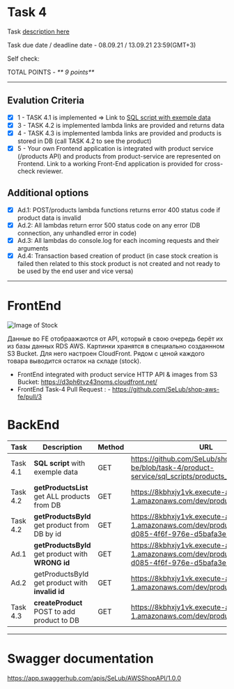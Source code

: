 # __Task 4__

Task [description here](https://github.com/EPAM-JS-Competency-center/cloud-development-course-initial/blob/main/task4-integration-with-database/task.md)

Task due date / deadline date - 08.09.21 / 13.09.21 23:59(GMT+3)

Self check:
 
 TOTAL POINTS - _** 9 points**_
 
-----------
## __Evalution Criteria__

- [x] 1 - TASK 4.1 is implemented => Link to [SQL script with exemple data](https://github.com/SeLub/shop-aws-be/blob/task-4/product-service/sql_scripts/products_and_stocks.sql)
- [x] 3 - TASK 4.2 is implemented lambda links are provided and returns data
- [x] 4 - TASK 4.3 is implemented lambda links are provided and products is stored in DB (call TASK 4.2 to see the product)
- [x] 5 - Your own Frontend application is integrated with product service (/products API) and products from product-service are represented on Frontend. Link to a working Front-End application is provided for cross-check reviewer.

## __Additional options__

- [x] Ad.1: POST/products lambda functions returns error 400 status code if product data is invalid
- [x] Ad.2: All lambdas return error 500 status code on any error (DB connection, any unhandled error in code)
- [x] Ad.3: All lambdas do console.log for each incoming requests and their arguments
- [x] Ad.4: Transaction based creation of product (in case stock creation is failed then related to this stock product is not created and not ready to be used by the end user and vice versa)
------------
# __FrontEnd__

![Image of Stock](stock_count.png)

Данные во FE отобраажаются от API, который в свою очередь берёт их из базы данных RDS AWS.
Картинки хранятся в специально созданнном S3 Bucket. Для него настроен CloudFront.
Рядом с ценой каждого товара выводится остаток на складе (stock).


* FrontEnd integrated with product service HTTP API & images from S3 Bucket: https://d3ph6tvz43noms.cloudfront.net/ 
* FrontEnd Task-4 Pull Request : - https://github.com/SeLub/shop-aws-fe/pull/3

# __BackEnd__

Task   | Description | Method | URL 
-------|-------------|--------|-----
Task 4.1 | __SQL script__ with exemple data | GET | https://github.com/SeLub/shop-aws-be/blob/task-4/product-service/sql_scripts/products_and_stocks.sql
Task 4.2 | __getProductsList__ get ALL products from DB | GET | https://8kbhxjy1vk.execute-api.eu-central-1.amazonaws.com/dev/products
Task 4.2 | __getProductsById__ get product from DB by id | GET | https://8kbhxjy1vk.execute-api.eu-central-1.amazonaws.com/dev/products/830be059-d085-4f6f-976e-d5bafa3e1162
Ad.1 | __getProductsById__ get product with __WRONG id__ | GET | https://8kbhxjy1vk.execute-api.eu-central-1.amazonaws.com/dev/products/830be059-d085-4f6f-976e-d5bafa3e1165
Ad.2 | getProductsById get product with __invalid id__ | GET | https://8kbhxjy1vk.execute-api.eu-central-1.amazonaws.com/dev/products/777
Task 4.3 | __createProduct__ POST to add product to DB | GET | https://8kbhxjy1vk.execute-api.eu-central-1.amazonaws.com/dev/products/

------------

# __Swagger documentation__

https://app.swaggerhub.com/apis/SeLub/AWSShopAPI/1.0.0